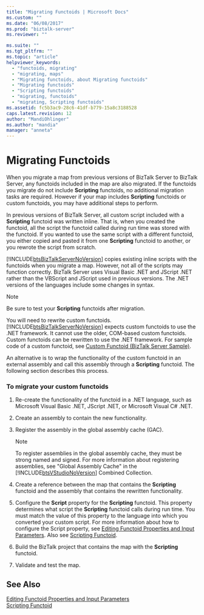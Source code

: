 ```yaml
---
title: "Migrating Functoids | Microsoft Docs"
ms.custom: ""
ms.date: "06/08/2017"
ms.prod: "biztalk-server"
ms.reviewer: ""

ms.suite: ""
ms.tgt_pltfrm: ""
ms.topic: "article"
helpviewer_keywords: 
  - "functoids, migrating"
  - "migrating, maps"
  - "Migrating functoids, about Migrating functoids"
  - "Migrating functoids"
  - "Scripting functoids"
  - "migrating, functoids"
  - "migrating, Scripting functoids"
ms.assetid: fc5b3ac9-28c6-41df-b779-15a8c3188528
caps.latest.revision: 12
author: "MandiOhlinger"
ms.author: "mandia"
manager: "anneta"
---
```

# Migrating Functoids
When you migrate a map from previous versions of BizTalk Server to BizTalk Server, any functoids included in the map are also migrated. If the functoids you migrate do not include **Scripting** functoids, no additional migration tasks are required. However if your map includes **Scripting** functoids or custom functoids, you may have additional steps to perform.  
  
 In previous versions of BizTalk Server, all custom script included with a **Scripting** functoid was written inline. That is, when you created the functoid, all the script the functoid called during run time was stored with the functoid. If you wanted to use the same script with a different functoid, you either copied and pasted it from one **Scripting** functoid to another, or you rewrote the script from scratch.  
  
 [!INCLUDE[btsBizTalkServerNoVersion](../includes/btsbiztalkservernoversion-md.md)] copies existing inline scripts with the functoids when you migrate a map. However, not all of the scripts may function correctly. BizTalk Server uses Visual Basic .NET and JScript .NET rather than the VBScript and JScript used in previous versions. The .NET versions of the languages include some changes in syntax.  
  
> [!NOTE]
>  Be sure to test your **Scripting** functoids after migration.  
  
 You will need to rewrite custom functoids. [!INCLUDE[btsBizTalkServerNoVersion](../includes/btsbiztalkservernoversion-md.md)] expects custom functoids to use the .NET framework. It cannot use the older, COM-based custom functoids. Custom functoids can be rewritten to use the .NET framework. For sample code of a custom functoid, see [Custom Functoid (BizTalk Server Sample)](../core/custom-functoid-biztalk-server-sample.md).  
  
 An alternative is to wrap the functionality of the custom functoid in an external assembly and call this assembly through a **Scripting** functoid. The following section describes this process.  
  
### To migrate your custom functoids  
  
1.  Re-create the functionality of the functoid in a .NET language, such as Microsoft Visual Basic .NET, JScript .NET, or Microsoft Visual C# .NET.  
  
2.  Create an assembly to contain the new functionality.  
  
3.  Register the assembly in the global assembly cache (GAC).  
  
    > [!NOTE]
    >  To register assemblies in the global assembly cache, they must be strong named and signed. For more information about registering assemblies, see "Global Assembly Cache" in the [!INCLUDE[btsVStudioNoVersion](../includes/btsvstudionoversion-md.md)] Combined Collection.  
  
4.  Create a reference between the map that contains the **Scripting** functoid and the assembly that contains the rewritten functionality.  
  
5.  Configure the **Script** property for the **Scripting** functoid. This property determines what script the **Scripting** functoid calls during run time. You must match the value of this property to the language into which you converted your custom script. For more information about how to configure the Script property, see [Editing Functoid Properties and Input Parameters](../core/editing-functoid-properties-and-input-parameters.md). Also see [Scripting Functoid](../core/scripting-functoid.md).  
  
6.  Build the BizTalk project that contains the map with the **Scripting** functoid.  
  
7.  Validate and test the map.  
  
## See Also  
 [Editing Functoid Properties and Input Parameters](../core/editing-functoid-properties-and-input-parameters.md)   
 [Scripting Functoid](../core/scripting-functoid.md)